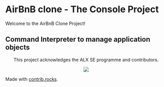 # AirBnB clone - The Console Project

Welcome to the AirBnB Clone Project!

## Command Interpreter to manage application objects

<p align="center">This project acknowledges the ALX SE programme and contributors.</p>

<p align="center">
<a href="https://github.com/ayomidekappo12/AirBnB_clone/graphs/contributors">
  <img src="https://contrib.rocks/image?repo=ayomidekappo12/AirBnB_clone" />
</a>
</p>

Made with [contrib.rocks](https://contrib.rocks).
